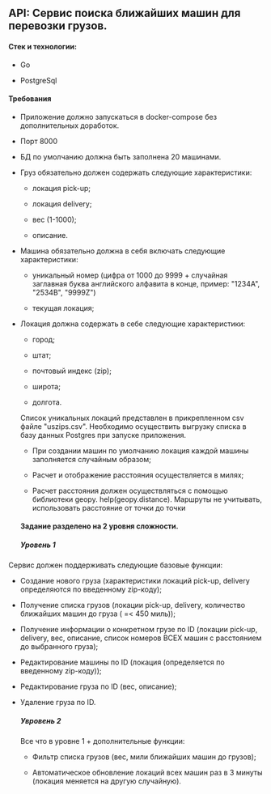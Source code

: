 ## API: Сервис поиска ближайших машин для перевозки грузов.

#### Стек и технологии:

+ Go

+ PostgreSql

#### Требования

+ Приложение должно запускаться в docker-compose без дополнительных доработок.

+ Порт 8000

+ БД по умолчанию должна быть заполнена 20 машинами.

+ Груз обязательно должен содержать следующие характеристики:
  + локация pick-up;

  + локация delivery;

  + вес (1-1000);

  + описание.

+ Машина обязательно должна в себя включать следующие характеристики:

  + уникальный номер (цифра от 1000 до 9999 + случайная заглавная буква английского алфавита в конце, пример: "1234A", "2534B", "9999Z")

  + текущая локация;

+ Локация должна содержать в себе следующие характеристики:

  + город;

  + штат;

  + почтовый индекс (zip);

  + широта;

  + долгота.

  Список уникальных локаций представлен в прикрепленном csv файле "uszips.csv".
  Необходимо осуществить выгрузку списка в базу данных Postgres при запуске приложения.

  + При создании машин по умолчанию локация каждой машины заполняется случайным образом;

  + Расчет и отображение расстояния осуществляется в милях;

  + Расчет расстояния должен осуществляться с помощью библиотеки geopy. help(geopy.distance). Маршруты не учитывать, использовать расстояние от точки до точки

  #### Задание разделено на 2 уровня сложности.

  ##### Уровень 1

Сервис должен поддерживать следующие базовые функции:

+ Создание нового груза (характеристики локаций pick-up, delivery определяются по введенному zip-коду);

+ Получение списка грузов (локации pick-up, delivery, количество ближайших машин до груза ( =< 450 миль));

+ Получение информации о конкретном грузе по ID (локации pick-up, delivery, вес, описание, список номеров ВСЕХ машин с расстоянием до выбранного груза);

+ Редактирование машины по ID (локация (определяется по введенному zip-коду));

+ Редактирование груза по ID (вес, описание);

+ Удаление груза по ID.

  ##### Увровень 2

  Все что в уровне 1 + дополнительные функции:

  + Фильтр списка грузов (вес, мили ближайших машин до грузов);

  + Автоматическое обновление локаций всех машин раз в 3 минуты (локация меняется на другую случайную).